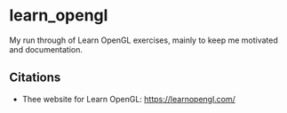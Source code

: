# learn_opengl
My run through of Learn OpenGL exercises, mainly to keep me motivated and documentation.


## Citations
- Thee website for Learn OpenGL:
https://learnopengl.com/
